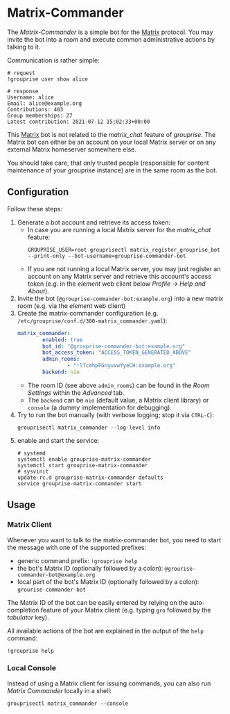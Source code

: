 # Matrix-Commander

The *Matrix-Commander* is a simple bot for the [Matrix](https://matrix.org/) protocol.
You may invite the bot into a room and execute common administrative actions by talking to it.

Communication is rather simple:
```
# request
!grouprise user show alice

# response
Username: alice
Email: alice@example.org
Contributions: 403
Group memberships: 27
Latest contribution: 2021-07-12 15:02:33+00:00
```

This [Matrix](https://matrix.org/) bot is not related to the *matrix_chat* feature of *grouprise*.
The Matrix bot can either be an account on your local Matrix server or on any external Matrix homeserver somewhere else.

You should take care, that only trusted people (responsible for content maintenance of your grouprise instance) are in the same room as the bot.


## Configuration

Follow these steps:

1. Generate a bot account and retrieve its access token:
    * In case you are running a local Matrix server for the *matrix_chat* feature:
        ```shell
        GROUPRISE_USER=root grouprisectl matrix_register_grouprise_bot --print-only --bot-username=grouprise-commander-bot
        ```
    * If you are not running a local Matrix server, you may just register an account on any Matrix server and retrieve this account's access token (e.g. in the *element* web client below *Profile -> Help and About*).
1. Invite the bot (`@grouprise-commander-bot:example.org`) into a new matrix room (e.g. via the *element* web client)
1. Create the matrix-commander configuration (e.g. `/etc/grouprise/conf.d/300-matrix_commander.yaml`):
    ```yaml
    matrix_commander:
            enabled: true
            bot_id: "@grouprise-commander-bot:example.org"
            bot_access_token: "ACCESS_TOKEN_GENERATED_ABOVE"
            admin_rooms:
                    - "!lTcmhpFGnyuvwYyeCH:example.org"
            backend: nio
    ```
    * The room ID (see above `admin_rooms`) can be found in the *Room Settings* within the *Advanced* tab.
    * The `backend` can be `nio` (default value, a Matrix client library) or `console` (a dummy implementation for debugging).
1. Try to run the bot manually (with verbose logging; stop it via `CTRL-C`):
    ```shell
    grouprisectl matrix_commander --log-level info
    ```
1. enable and start the service:
    ```shell
    # systemd
    systemctl enable grouprise-matrix-commander
    systemctl start grouprise-matrix-commander
    # sysvinit
    update-rc.d grouprise-matrix-commander defaults
    service grouprise-matrix-commander start
    ```

## Usage

### Matrix Client

Whenever you want to talk to the matrix-commander bot, you need to start the message with one of the supported prefixes:

* generic command prefix: `!grouprise help`
* the bot's Matrix ID (optionally followed by a colon): `@grourise-commander-bot@example.org`
* local part of the bot's Matrix ID (optionally followed by a colon): `grourise-commander-bot`

The Matrix ID of the bot can be easily entered by relying on the auto-completion feature of your Matrix client (e.g. typing `gro` followed by the *tabulator* key).

All available actions of the bot are explained in the output of the `help` command:
```
!grouprise help
```


### Local Console

Instead of using a Matrix client for issuing commands, you can also run *Matrix Commander* locally in a shell:
```shell
grouprisectl matrix_commander --console
```
